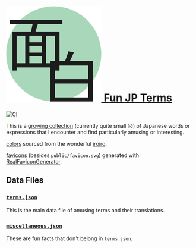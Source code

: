 # [![logo] Fun JP Terms][website]

[![CI](https://github.com/spenserblack/fun-jp-terms/actions/workflows/ci.yml/badge.svg)](https://github.com/spenserblack/fun-jp-terms/actions/workflows/ci.yml)

This is a [growing collection][terms] (currently quite small :cry:) of Japanese
words or expressions that I encounter and find particularly amusing or
interesting.

[colors](./src/style/variables/colors.styl) sourced from the wonderful [iroiro].

[favicons](./public/) (besides `public/favicon.svg`) generated with
[RealFaviconGenerator].

## Data Files

### [`terms.json`](./terms.json)

This is the main data file of amusing terms and their translations.

### [`miscellaneous.json`](./miscellaneous.json)

These are fun facts that don't belong in `terms.json`.

[logo]: ./logo.svg
[iroiro]: https://github.com/antfu/iroiro
[RealFaviconGenerator]: https://realfavicongenerator.net/
[terms]: ./terms.json
[website]: https://fun-jp-terms.vercel.app/
